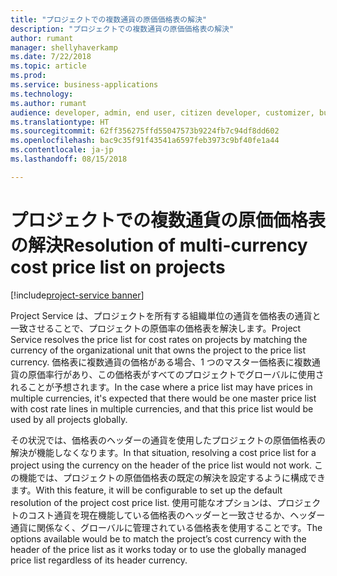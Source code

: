 ```yaml
---
title: "プロジェクトでの複数通貨の原価価格表の解決"
description: "プロジェクトでの複数通貨の原価価格表の解決"
author: rumant
manager: shellyhaverkamp
ms.date: 7/22/2018
ms.topic: article
ms.prod: 
ms.service: business-applications
ms.technology: 
ms.author: rumant
audience: developer, admin, end user, citizen developer, customizer, business analyst, IT pro
ms.translationtype: HT
ms.sourcegitcommit: 62ff356275ffd55047573b9224fb7c94df8dd602
ms.openlocfilehash: bac9c35f91f43541a6597feb3973c9bf40fe1a44
ms.contentlocale: ja-jp
ms.lasthandoff: 08/15/2018

---
```

#  <a name="resolution-of-multi-currency-cost-price-list-on-projects"></a><span data-ttu-id="6cd71-103">プロジェクトでの複数通貨の原価価格表の解決</span><span class="sxs-lookup"><span data-stu-id="6cd71-103">Resolution of multi-currency cost price list on projects</span></span> 

[!include[project-service banner](../../../includes/project-service.md)]




<span data-ttu-id="6cd71-104">Project Service は、プロジェクトを所有する組織単位の通貨を価格表の通貨と一致させることで、プロジェクトの原価率の価格表を解決します。</span><span class="sxs-lookup"><span data-stu-id="6cd71-104">Project Service resolves the price list for cost rates on projects by matching the currency of the organizational unit that owns the project to the price list currency.</span></span> <span data-ttu-id="6cd71-105">価格表に複数通貨の価格がある場合、1 つのマスター価格表に複数通貨の原価率行があり、この価格表がすべてのプロジェクトでグローバルに使用されることが予想されます。</span><span class="sxs-lookup"><span data-stu-id="6cd71-105">In the case where a price list may have prices in multiple currencies, it's expected that there would be one master price list with cost rate lines in multiple currencies, and that this price list would be used by all projects globally.</span></span> 

<span data-ttu-id="6cd71-106">その状況では、価格表のヘッダーの通貨を使用したプロジェクトの原価価格表の解決が機能しなくなります。</span><span class="sxs-lookup"><span data-stu-id="6cd71-106">In that situation, resolving a cost price list for a project using the currency on the header of the price list would not work.</span></span> <span data-ttu-id="6cd71-107">この機能では、プロジェクトの原価価格表の既定の解決を設定するように構成できます。</span><span class="sxs-lookup"><span data-stu-id="6cd71-107">With this feature, it will be configurable to set up the default resolution of the project cost price list.</span></span> <span data-ttu-id="6cd71-108">使用可能なオプションは、プロジェクトのコスト通貨を現在機能している価格表のヘッダーと一致させるか、ヘッダー通貨に関係なく、グローバルに管理されている価格表を使用することです。</span><span class="sxs-lookup"><span data-stu-id="6cd71-108">The options available would be to match the project’s cost currency with the header of the price list as it works today or to use the globally managed price list regardless of its header currency.</span></span>  



